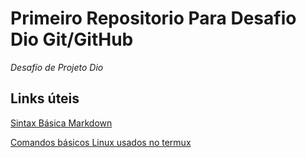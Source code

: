 # Primeiro Repositorio Para Desafio Dio Git/GitHub
_Desafío de Projeto Dio_

## Links úteis
[Sintax Básica Markdown](https://www.markdownguide.org/basic-syntax/)

[Comandos básicos Linux usados no termux](https://wiki.termux.com/wiki/Touch_Keyboard)



